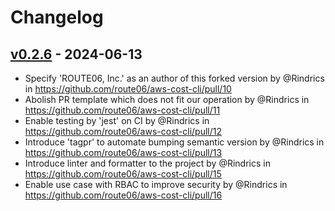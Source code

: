 # Changelog

## [v0.2.6](https://github.com/route06/aws-cost-cli/commits/v0.2.6) - 2024-06-13
- Specify 'ROUTE06, Inc.' as an author of this forked version by @Rindrics in https://github.com/route06/aws-cost-cli/pull/10
- Abolish PR template which does not fit our operation by @Rindrics in https://github.com/route06/aws-cost-cli/pull/11
- Enable testing by 'jest' on CI by @Rindrics in https://github.com/route06/aws-cost-cli/pull/12
- Introduce 'tagpr' to automate bumping semantic version by @Rindrics in https://github.com/route06/aws-cost-cli/pull/13
- Introduce linter and formatter to the project by @Rindrics in https://github.com/route06/aws-cost-cli/pull/15
- Enable use case with RBAC to improve security by @Rindrics in https://github.com/route06/aws-cost-cli/pull/16
